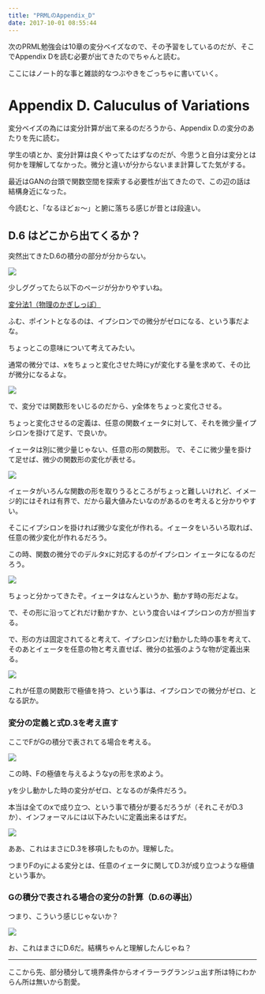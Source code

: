```yaml
---
title: "PRMLのAppendix_D"
date: 2017-10-01 08:55:44
---
```


次のPRML勉強会は10章の変分ベイズなので、その予習をしているのだが、そこでAppendix Dを読む必要が出てきたのでちゃんと読む。

ここにはノート的な事と雑談的なつぶやきをごっちゃに書いていく。

# Appendix D. Caluculus of Variations

変分ベイズの為には変分計算が出て来るのだろうから、Appendix D.の変分のあたりを先に読む。

学生の頃とか、変分計算は良くやってたはずなのだが、今思うと自分は変分とは何かを理解してなかった。微分と違いが分からないまま計算してた気がする。

最近はGANの台頭で関数空間を探索する必要性が出てきたので、この辺の話は結構身近になった。

今読むと、「なるほどぉ〜」と腑に落ちる感じが昔とは段違い。

## D.6 はどこから出てくるか？

突然出てきたD.6の積分の部分が分からない。

![](https://i.imgur.com/stydrjm.jpg)

少しググってたら以下のページが分かりやすいね。

[変分法1（物理のかぎしっぽ）](http://hooktail.sub.jp/mathInPhys/variations1/)



ふむ、ポイントとなるのは、イプシロンでの微分がゼロになる、という事だよな。

ちょっとこの意味について考えてみたい。

通常の微分では、xをちょっと変化させた時にyが変化する量を求めて、その比が微分になるよな。

![](https://i.imgur.com/egSHysA.png)

で、変分では関数形をいじるのだから、y全体をちょっと変化させる。

ちょっと変化させるの定義は、任意の関数イェータに対して、それを微少量イプシロンを掛けて足す、で良いか。

イェータは別に微少量じゃない、任意の形の関数形。
で、そこに微少量を掛けて足せば、微少の関数形の変化が表せる。

![](https://i.imgur.com/jbYctpP.jpg)

イェータがいろんな関数の形を取りうるところがちょっと難しいけれど、イメージ的にはそれは有界で、だから最大値みたいなのがあるのを考えると分かりやすい。

そこにイプシロンを掛ければ微少な変化が作れる。イェータをいろいろ取れば、任意の微少変化が作れるだろう。

この時、関数の微分でのデルタxに対応するのがイプシロン イェータになるのだろう。

![](https://i.imgur.com/AZ2mkko.png)

ちょっと分かってきたぞ。イェータはなんというか、動かす時の形だよな。

で、その形に沿ってどれだけ動かすか、という度合いはイプシロンの方が担当する。

で、形の方は固定されてると考えて、イプシロンだけ動かした時の事を考えて、そのあとイェータを任意の物と考え直せば、微分の拡張のような物が定義出来る。

![](https://i.imgur.com/UJBKPrS.jpg)

これが任意の関数形で極値を持つ、という事は、イプシロンでの微分がゼロ、となる訳か。

### 変分の定義と式D.3を考え直す

ここでFがGの積分で表されてる場合を考える。

![](https://i.imgur.com/tJMXgKA.png)

この時、Fの極値を与えるようなyの形を求めよう。

yを少し動かした時の変分がゼロ、となるのが条件だろう。

本当は全てのxで成り立つ、という事で積分が要るだろうが（それこそがD.3か）、インフォーマルには以下みたいに定義出来るはずだ。

![](https://i.imgur.com/oeAf8j9.png)

ああ、これはまさにD.3を移項したものか。理解した。

つまりFのyによる変分とは、任意のイェータに関してD.3が成り立つような極値という事か。

### Gの積分で表される場合の変分の計算（D.6の導出）

つまり、こういう感じじゃないか？

![](https://i.imgur.com/MNetwOE.png)

お、これはまさにD.6だ。結構ちゃんと理解したんじゃね？

---

ここから先、部分積分して境界条件からオイラーラグランジュ出す所は特にわからん所は無いから割愛。
